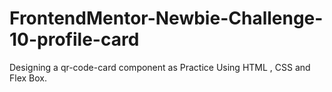 # FrontendMentor-Newbie-Challenge-10-profile-card
Designing a qr-code-card component as Practice Using HTML , CSS and Flex Box.
